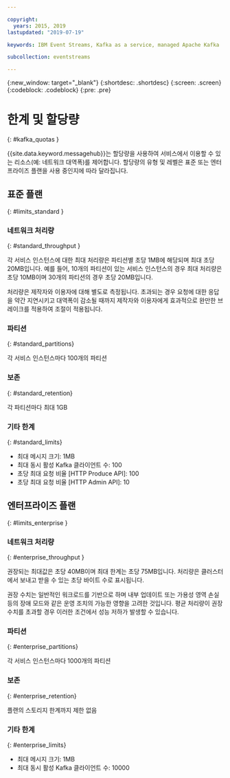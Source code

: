 ```yaml
---

copyright:
  years: 2015, 2019
lastupdated: "2019-07-19"

keywords: IBM Event Streams, Kafka as a service, managed Apache Kafka

subcollection: eventstreams

---
```


{:new_window: target="_blank"}
{:shortdesc: .shortdesc}
{:screen: .screen}
{:codeblock: .codeblock}
{:pre: .pre}


# 한계 및 할당량
{: #kafka_quotas }

{{site.data.keyword.messagehub}}는 할당량을 사용하여 서비스에서 이용할 수 있는 리소스(예: 네트워크 대역폭)를 제어합니다. 할당량의 유형 및 레벨은 표준 또는 엔터프라이즈 플랜을 사용 중인지에 따라 달라집니다.

## 표준 플랜
{: #limits_standard }

### 네트워크 처리량
{: #standard_throughput }

각 서비스 인스턴스에 대한 최대 처리량은 파티션별 초당 1MB에 해당되며 최대 초당 20MB입니다. 예를 들어, 10개의 파티션이 있는 서비스 인스턴스의 경우 최대 처리량은 초당 10MB이며 30개의 파티션의 경우 초당 20MB입니다.

처리량은 제작자와 이용자에 대해 별도로 측정됩니다. 초과되는 경우 요청에 대한 응답을 약간 지연시키고 대역폭이 감소될 때까지 제작자와 이용자에게 효과적으로 완만한 브레이크를 적용하여 조절이 적용됩니다.

### 파티션
{: #standard_partitions}

각 서비스 인스턴스마다 100개의 파티션

### 보존
{: #standard_retention}

각 파티션마다 최대 1GB

### 기타 한계
{: #standard_limits}

* 최대 메시지 크기: 1MB
* 최대 동시 활성 Kafka 클라이언트 수: 100
* 초당 최대 요청 비율 [HTTP Produce API]: 100
* 초당 최대 요청 비율 [HTTP Admin API]: 10

## 엔터프라이즈 플랜
{: #limits_enterprise }

### 네트워크 처리량
{: #enterprise_throughput }

권장되는 최대값은 초당 40MB이며 최대 한계는 초당 75MB입니다. 처리량은 클러스터에서 보내고 받을 수 있는 초당 바이트 수로 표시됩니다. 

권장 수치는 일반적인 워크로드를 기반으로 하며 내부 업데이트 또는 가용성 영역 손실 등의 장애 모드와 같은 운영 조치의 가능한 영향을 고려한 것입니다. 평균 처리량이 권장 수치를 초과할 경우 이러한 조건에서 성능 저하가 발생할 수 있습니다.


### 파티션
{: #enterprise_partitions}

각 서비스 인스턴스마다 1000개의 파티션

### 보존
{: #enterprise_retention}

플랜의 스토리지 한계까지 제한 없음

### 기타 한계
{: #enterprise_limits}

*  최대 메시지 크기: 1MB
*  최대 동시 활성 Kafka 클라이언트 수: 10000




















